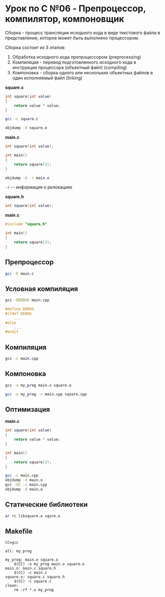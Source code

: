 # Урок по C №06 - Препроцессор, компилятор, компоновщик

Сборка - процесс трансляции исходного кода в виде текстового файла в представление, которое может быть выполнено
процессором.

Сборка состоит из 3 этапов:
1. Обработка исходного кода препроцессором (preprocessing)
2. Компиляция - перевод подготовленного исходного кода в инструкции процессора (объектный файл) (compiling)
3. Компоновка - сборка одного или нескольких объектных файлов в один исполняемый файл (linking)

**square.c**
```c
int square(int value)
{
	return value * value;
}
```
```sh
gcc -c square.c
```
```sh
objdump -d square.o
```

**main.c**
```c
int square(int value);

int main()
{
	return square(2);
}
```

```sh
objdump -d -r main.o
```
`-r` -- информация о релокациях

**square.h**
```c
int square(int value);
```

**main.c**
```c
#include "square.h"

int main()
{
	return square(2);
}
```

## Препроцессор
```sh
gcc -E main.c
```

## Условная компиляция
```sh
gсс -DDEBUG main.cpp
```

```c
#define DEBUG
#ifdef DEBUG
	...
#else
	...
#endif
```

## Компиляция
```sh
gсс -c main.cpp
```

## Компоновка
```sh
gсс -o my_prog main.o square.o
```

```sh
gcc -o my_prog -v main.cpp square.cpp
```

## Оптимизация
**main.c**
```c
int square(int value)
{
	return value * value;
}

int main()
{
	return square(2);
}
```

```sh
gcc -c main.cpp
objdump -d main.o
gсс -O2 -c main.cpp
objdump -d main.o
```

## Статические библиотеки
```sh
ar rc libsquare.a squre.o
```

## Makefile

```
CC=gсс

all: my_prog

my_prog: main.o square.o
	$(CC) -o my_prog main.o square.o
main.o: main.c square.h
	$(CC) -c main.c
square.o: square.c square.h
	$(CC) -c square.c
clean:
	rm -rf *.o my_prog
```